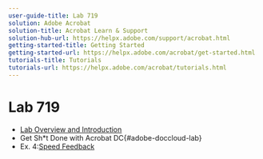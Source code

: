 ```yaml
---
user-guide-title: Lab 719
solution: Adobe Acrobat
solution-title: Acrobat Learn & Support
solution-hub-url: https://helpx.adobe.com/support/acrobat.html
getting-started-title: Getting Started
getting-started-url: https://helpx.adobe.com/acrobat/get-started.html
tutorials-title: Tutorials
tutorials-url: https://helpx.adobe.com/acrobat/tutorials.html
---
```


# Lab 719

+ [Lab Overview and Introduction](overview.md)
+ Get Sh*t Done with Acrobat DC{#adobe-doccloud-lab}
 + Ex. 4:[Speed Feedback](speedfeedback.md)



